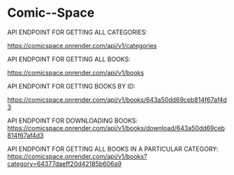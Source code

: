 # Comic--Space

API ENDPOINT FOR GETTING ALL CATEGORIES: 

https://comicspace.onrender.com/api/v1/categories

API ENDPOINT FOR GETTING ALL BOOKS:

https://comicspace.onrender.com/api/v1/books

API ENDPOINT FOR GETTING BOOKS BY ID:

https://comicspace.onrender.com/api/v1/books/643a50dd69ceb814f67af4d3

API ENDPOINT FOR DOWNLOADING BOOKS:
https://comicspace.onrender.com/api/v1/books/download/643a50dd69ceb814f67af4d3

API ENDPOINT FOR GETTING ALL BOOKS IN A PARTICULAR CATEGORY:
https://comicspace.onrender.com/api/v1/books?category=64377daeff20d42185b606a9

